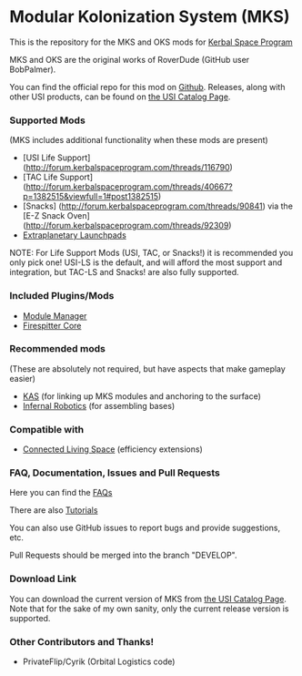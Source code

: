 Modular Kolonization System (MKS) 
===

This is the repository for the MKS and OKS mods for [Kerbal Space Program](http://kerbalspaceprogram.com)

MKS and OKS are the original works of RoverDude (GitHub user BobPalmer).  

You can find the official repo for this mod on [Github](http://github.com/BobPalmer/MKS).  Releases, along with other USI products, can be found on [the USI Catalog Page](http://bobpalmer.github.io/UmbraSpaceIndustries/). 

### Supported Mods
(MKS includes additional functionality when these mods are present)
* [USI Life Support] (http://forum.kerbalspaceprogram.com/threads/116790)
* [TAC Life Support] (http://forum.kerbalspaceprogram.com/threads/40667?p=1382515&viewfull=1#post1382515)
* [Snacks] (http://forum.kerbalspaceprogram.com/threads/90841) via the [E-Z Snack Oven] (http://forum.kerbalspaceprogram.com/threads/92309)
* [Extraplanetary Launchpads](http://forum.kerbalspaceprogram.com/threads/59545)

NOTE:  For Life Support Mods (USI, TAC, or Snacks!) it is recommended you only pick one!  USI-LS is the default, and will afford the most support and integration, but TAC-LS and Snacks! are also fully supported.

### Included Plugins/Mods
* [Module Manager](http://forum.kerbalspaceprogram.com/threads/55219)
* [Firespitter Core](http://forum.kerbalspaceprogram.com/threads/24551)

### Recommended mods
(These are absolutely not required, but have aspects that make gameplay easier)

* [KAS](http://forum.kerbalspaceprogram.com/threads/92514) (for linking up MKS modules and anchoring to the surface)
* [Infernal Robotics](http://forum.kerbalspaceprogram.com/threads/116064) (for assembling bases)

### Compatible with

* [Connected Living Space](http://forum.kerbalspaceprogram.com/threads/122126) (efficiency extensions)

### FAQ, Documentation, Issues and Pull Requests

Here you can find the [FAQs](https://github.com/BobPalmer/MKS/wiki/FAQ)

There are also [Tutorials](https://github.com/BobPalmer/MKS/wiki/Tutorials)

You can also use GitHub issues to report bugs and provide suggestions, etc.

Pull Requests should be merged into the branch "DEVELOP".

### Download Link

You can download the current version of MKS from [the USI Catalog Page](http://bobpalmer.github.io/UmbraSpaceIndustries).  Note that for the sake of my own sanity, only the current release version is supported.

### Other Contributors and Thanks!
* PrivateFlip/Cyrik (Orbital Logistics code)


